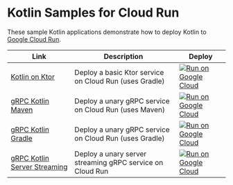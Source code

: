 Kotlin Samples for Cloud Run
============================

These sample Kotlin applications demonstrate how to deploy Kotlin to [Google Cloud Run](https://cloud.google.com/run/docs).

|Link|Description|Deploy|
|---|---|---|
|[Kotlin on Ktor](../appengine/ktor)|Deploy a basic Ktor service on Cloud Run (uses Gradle)|[![Run on Google Cloud](https://deploy.cloud.run/button.svg)](https://deploy.cloud.run/?dir=appengine/ktor)|
|[gRPC Kotlin Maven](grpc-hello-world-mvn)|Deploy a unary gRPC service on Cloud Run (uses Maven)|[![Run on Google Cloud](https://deploy.cloud.run/button.svg)](https://deploy.cloud.run/?dir=run/grpc-hello-world-mvn)|
|[gRPC Kotlin Gradle](grpc-hello-world-gradle)|Deploy a unary gRPC service on Cloud Run (uses Gradle)|[![Run on Google Cloud](https://deploy.cloud.run/button.svg)](https://deploy.cloud.run/?dir=run/grpc-hello-world-gradle)|
|[gRPC Kotlin Server Streaming](grpc-hello-world-streaming)|Deploy a unary server streaming gRPC service on Cloud Run|[![Run on Google Cloud](https://deploy.cloud.run/button.svg)](https://deploy.cloud.run/?dir=run/grpc-hello-world-streaming)|
